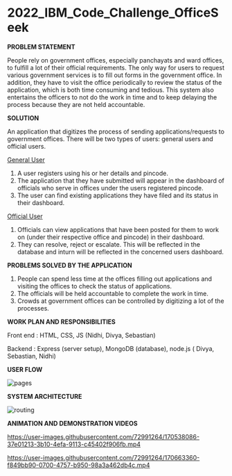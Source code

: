 # 2022_IBM_Code_Challenge_OfficeSeek

**PROBLEM STATEMENT**

People rely on government offices, especially panchayats and ward offices, to fulfill a lot of their official requirements. The only way for users to request various government services is to fill out forms in the government office. In addition, they have to visit the office periodically to review the status of the application, which is both time consuming and tedious. This system also entertains the officers to not do the work in time and to keep delaying the process because they are not held accountable.

**SOLUTION**

An application that digitizes the process of sending applications/requests to government offices.
There will be two types of users: general users and official users.

<ins>General User</ins>

1. A user registers using his or her details and pincode.
2. The application that they have submitted will appear in the dashboard of officials who serve in offices under the users registered pincode.
3. The user can find existing applications they have filed and its status in their dashboard.

<ins>Official User</ins>

1. Officials can view applications that have been posted for them to work on (under their respective office and pincode) in their dashboard.
2. They can resolve, reject or escalate. This will be reflected in the database and inturn will be reflected in the concerned users dashboard.

**PROBLEMS SOLVED BY THE APPLICATION**

1. People can spend less time at the offices filling out applications and visiting the offices to check the status of applications.
2. The officials will be held accountable to complete the work in time.
3. Crowds at government offices can be controlled by digitizing a lot of the processes.

**WORK PLAN AND RESPONSIBILITIES**

Front end : HTML, CSS, JS (Nidhi, Divya, Sebastian)

Backend : Express (server setup), MongoDB (database), node.js ( Divya, Sebastian, Nidhi)

**USER FLOW**

![pages](https://user-images.githubusercontent.com/106172367/170547891-1f6a7e57-b434-4db0-b48e-661c6b5dbe85.jpeg)

**SYSTEM ARCHITECTURE**

![routing](https://user-images.githubusercontent.com/106172367/170547906-8f5094a0-3ee9-4b06-9d0a-405dede8a03c.jpeg)

**ANIMATION AND DEMONSTRATION VIDEOS**

https://user-images.githubusercontent.com/72991264/170538086-37e01213-3b10-4efa-9113-c45402f906fb.mp4



https://user-images.githubusercontent.com/72991264/170663360-f849bb90-0700-4757-b950-98a3a462db4c.mp4

